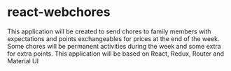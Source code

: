 # react-webchores

This application will be created to send chores to family members with expectations and points exchangeables for prices at the end of the week.
Some chores will be permanent activities during the week and some extra for extra points.
This application will be based on React, Redux, Router and Material UI
